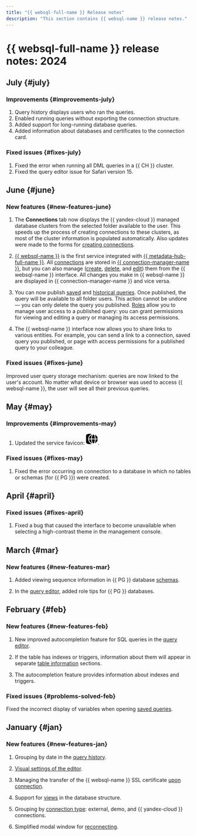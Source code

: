 ```yaml
---
title: "{{ websql-full-name }} Release notes"
description: "This section contains {{ websql-name }} release notes."
---
```


# {{ websql-full-name }} release notes: 2024

## July {#july}

### Improvements {#improvements-july}

1. Query history displays users who ran the queries.
1. Enabled running queries without exporting the connection structure.
1. Added support for long-running database queries.
1. Added information about databases and certificates to the connection card.

### Fixed issues {#fixes-july}

1. Fixed the error when running all DML queries in a {{ CH }} cluster.
1. Fixed the query editor issue for Safari version 15.

## June {#june}

### New features {#new-features-june}

1. The **Connections** tab now displays the {{ yandex-cloud }} managed database clusters from the selected folder available to the user. This speeds up the process of creating connections to these clusters, as most of the cluster information is populated automatically. Also updates were made to the forms for [creating connections](../operations/create-connection.md).

1. [{{ websql-name }}](/services/websql) is the first service integrated with [{{ metadata-hub-full-name }}](../../metadata-hub/index.yaml). All [connections](../concepts/index.md#connection) are stored in [{{ connection-manager-name }}](../../metadata-hub/concepts/connection-manager.md), but you can also manage ([create](../operations/create-connection.md), [delete](../operations/connect.md#delete-connection), and [edit](../operations/connect.md#change-connection-settings)) them from the {{ websql-name }} interface. All changes you make in {{ websql-name }} are displayed in {{ connection-manager-name }} and vice versa.

1. You can now publish [saved](../operations/templates.md#publish-query) and [historical queries](../operations/history.md#publish-query). Once published, the query will be available to all folder users. This action cannot be undone — you can only delete the query you published. [Roles](../security/index.md#roles-list) allow you to manage user access to a published query: you can grant permissions for viewing and editing a query or managing its access permissions.

1. The {{ websql-name }} interface now allows you to share links to various entities. For example, you can send a link to a connection, saved query you published, or page with access permissions for a published query to your colleague.

### Fixed issues {#fixes-june}

Improved user query storage mechanism: queries are now linked to the user's account. No matter what device or browser was used to access {{ websql-name }}, the user will see all their previous queries.

## May {#may}

### Improvements {#improvements-may}

1. Updated the service favicon: ![](../../_assets/websql/favicon.svg).

### Fixed issues {#fixes-may}

1. Fixed the error occurring on connection to a database in which no tables or schemas (for {{ PG }}) were created.

## April {#april}

### Fixed issues {#fixes-april}

1. Fixed a bug that caused the interface to become unavailable when selecting a high-contrast theme in the management console.

## March {#mar}

### New features {#new-features-mar}

1. Added viewing sequence information in {{ PG }} database [schemas](../operations/view-db-objects-info.md#view-schema).

1. In the [query editor](../operations/query-executor.md), added role tips for {{ PG }} databases.

## February {#feb}

### New features {#new-features-feb}

1. New improved autocompletion feature for SQL queries in the [query editor](../operations/query-executor.md).

1. If the table has indexes or triggers, information about them will appear in separate [table information](../operations/view-db-objects-info.md#view-table) sections.

1. The autocompletion feature provides information about indexes and triggers.

### Fixed issues {#problems-solved-feb}

Fixed the incorrect display of variables when opening [saved queries](../operations/history.md).

## January {#jan}

### New features {#new-features-jan}

1. Grouping by date in the [query history](../operations/history.md).

1. [Visual settings of the editor](../operations/query-executor.md#sql-editor-settings).

1. Managing the transfer of the {{ websql-name }} SSL certificate [upon connection](../operations/create-connection.md#connect-db).

1. Support for [views](../operations/view-db-objects-info.md#view-view) in the database structure.

1. Grouping by [connection type](../concepts/index.md#connection): external, demo, and {{ yandex-cloud }} connections.

1. Simplified modal window for [reconnecting](../operations/connect.md#update-connection).
